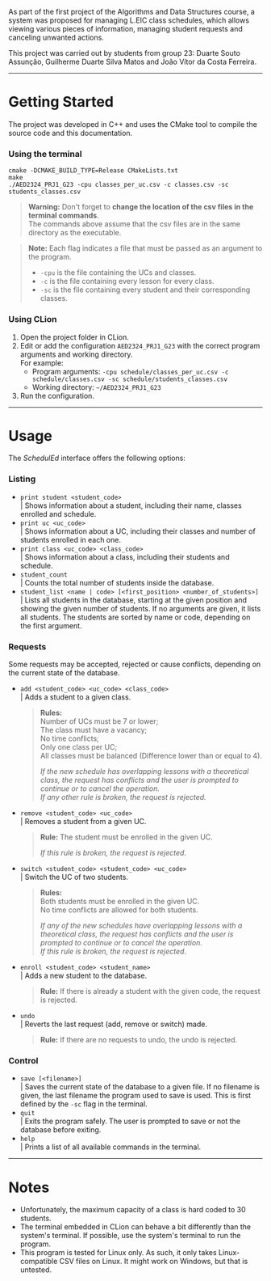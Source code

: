 As part of the first project of the Algorithms and Data Structures course, a system was proposed for managing L.EIC class schedules, which allows viewing various pieces of information, managing student requests and canceling unwanted actions.

This project was carried out by students from group 23: Duarte Souto Assunção, Guilherme Duarte Silva Matos and João Vítor da Costa Ferreira.

---

# Getting Started
The project was developed in C++ and uses the CMake tool to compile the source code and this documentation.
### Using the terminal
```
cmake -DCMAKE_BUILD_TYPE=Release CMakeLists.txt
make
./AED2324_PRJ1_G23 -cpu classes_per_uc.csv -c classes.csv -sc students_classes.csv
```

> **Warning:** Don't forget to **change the location of the csv files in the terminal commands**.  
> The commands above assume that the csv files are in the same directory as the executable.

> **Note:** Each flag indicates a file that must be passed as an argument to the program.
> - `-cpu` is the file containing the UCs and classes.
> - `-c` is the file containing every lesson for every class.
> - `-sc` is the file containing every student and their corresponding classes.

### Using CLion
1. Open the project folder in CLion.
2. Edit or add the configuration `AED2324_PRJ1_G23` with the correct program arguments and working directory.  
   For example:
   - Program arguments: `-cpu schedule/classes_per_uc.csv -c schedule/classes.csv -sc schedule/students_classes.csv`
   - Working directory: `~/AED2324_PRJ1_G23`
3. Run the configuration.


------


# Usage
The _SchedulEd_ interface offers the following options:


### Listing
- `print student <student_code>`   
| Shows information about a student, including their name, classes enrolled and schedule.
- `print uc <uc_code>`    
| Shows information about a UC, including their classes and number of students enrolled in each one.
- `print class <uc_code> <class_code>`   
| Shows information about a class, including their students and schedule.
- `student_count`   
| Counts the total number of students inside the database.
- `student_list <name | code> [<first_position> <number_of_students>]`   
| Lists all students in the database, starting at the given position and showing the given number of students.
If no arguments are given, it lists all students.
The students are sorted by name or code, depending on the first argument.


### Requests
Some requests may be accepted, rejected or cause conflicts, depending on the current state of the database.
- `add <student_code> <uc_code> <class_code>`   
| Adds a student to a given class.  
  > **Rules:**  
  > Number of UCs must be 7 or lower;  
  > The class must have a vacancy;  
  > No time conflicts;  
  > Only one class per UC;  
  > All classes must be balanced (Difference lower than or equal to 4).  
  > 
  > _If the new schedule has overlapping lessons with a theoretical class, the request has conflicts and the user is prompted to continue or to cancel the operation._  
  > _If any other rule is broken, the request is rejected._

- `remove <student_code> <uc_code>`   
| Removes a student from a given UC.  
  > **Rule:** The student must be enrolled in the given UC.
  > 
  > _If this rule is broken, the request is rejected._

- `switch <student_code> <student_code> <uc_code>`   
| Switch the UC of two students.  
  > **Rules:**  
  > Both students must be enrolled in the given UC.  
  > No time conflicts are allowed for both students.  
  > 
  > _If any of the new schedules have overlapping lessons with a theoretical class, the request has conflicts and the user is prompted to continue or to cancel the operation._  
  > _If this rule is broken, the request is rejected._

- `enroll <student_code> <student_name>`  
| Adds a new student to the database.  
  > **Rule:** If there is already a student with the given code, the request is rejected.

- `undo`   
| Reverts the last request (add, remove or switch) made.
  > **Rule:** If there are no requests to undo, the undo is rejected.  


### Control
- `save [<filename>]`   
| Saves the current state of the database to a given file. If no filename is given, the last filename the program used to save is used. This is first defined by the `-sc` flag in the terminal.
- `quit`   
| Exits the program safely. The user is prompted to save or not the database before exiting.
- `help`   
| Prints a list of all available commands in the terminal.


---

# Notes
- Unfortunately, the maximum capacity of a class is hard coded to 30 students.
- The terminal embedded in CLion can behave a bit differently than the system's terminal.
  If possible, use the system's terminal to run the program.
- This program is tested for Linux only. As such, it only takes Linux-compatible CSV files on Linux. It might work on Windows, but that is untested.